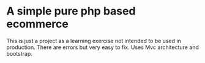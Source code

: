 # A simple pure php based ecommerce 
 This is just a project as a learning exercise not intended to be used in production. There are errors but very easy to fix. 
 Uses Mvc architecture and bootstrap.


